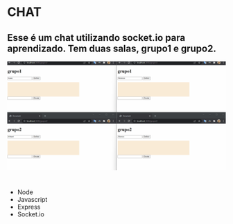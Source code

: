 # CHAT

## Esse é um chat utilizando socket.io para aprendizado. Tem duas salas, grupo1 e grupo2.

<img width="1000px" src="./readmegif/readmemobile.gif"/>

#

- Node
- Javascript
- Express
- Socket.io
